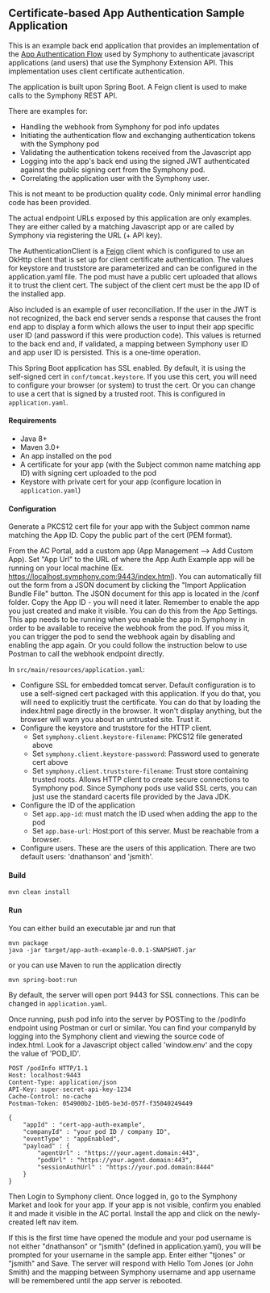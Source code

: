 ## Certificate-based App Authentication Sample Application
This is an example back end application that provides an implementation of the 
[App Authentication Flow](https://extension-api.symphony.com/docs/application-authentication) used by
Symphony to authenticate javascript applications (and users) that use the Symphony Extension API.  This implementation
uses client certificate authentication.

The application is built upon Spring Boot.  A Feign client is used to make calls to the Symphony REST API.  

There are examples for:
* Handling the webhook from Symphony for pod info updates
* Initiating the authentication flow and exchanging authentication tokens with the Symphony pod
* Validating the authentication tokens received from the Javascript app
* Logging into the app's back end using the signed JWT authenticated against the public signing cert from the Symphony pod.
* Correlating the application user with the Symphony user.

This is not meant to be production quality code.  Only minimal error handling code has been provided.

The actual endpoint URLs exposed by this application are only examples. They are either called by a matching Javascript
app or are called by Symphony via registering the URL (+ API key).

The AuthenticationClient is a [Feign](https://github.com/OpenFeign/feign) client which is configured to use an
OkHttp client that is set up for client certificate authentication.  The values for keystore and truststore are
parameterized and can be configured in the application.yaml file.  The pod must have a public cert uploaded that allows
it to trust the client cert. The subject of the client cert must be the app ID of the installed app.

Also included is an example of user reconciliation.  If the user in the JWT is not recognized, the back
end server sends a response that causes the front end app to display a form which allows the user to input
their app specific user ID (and password if this were production code).  This values is returned to the back end
and, if validated, a mapping between Symphony user ID and app user ID is persisted.  This is a one-time operation.

This Spring Boot application has SSL enabled.  By default, it is using the self-signed cert in `conf/tomcat.keystore`. 
If you use this cert, you will need to configure your browser (or system) to trust the cert.  Or you
can change to use a cert that is signed by a trusted root.  This is configured in `application.yaml`.


#### Requirements
* Java 8+
* Maven 3.0+
* An app installed on the pod
* A certificate for your app (with the Subject common name matching app ID) with signing cert uploaded to the pod
* Keystore with private cert for your app (configure location in `application.yaml`)

#### Configuration
Generate a PKCS12 cert file for your app with the Subject common name matching the App ID.  Copy the public part of 
the cert (PEM format).

From the AC Portal, add a custom app (App Management --> Add Custom App). Set "App Url" to the URL of where the App Auth
Example app will be running on your local machine (Ex. https://localhost.symphony.com:9443/index.html). You can
automatically fill out the form from a JSON document by clicking the "Import Application Bundle File" button.  The JSON
document for this app is located in the /conf folder. Copy the App ID - you will need it later. Remember to enable the 
app you just created and make it visible.  You can do this from the App Settings.  This app needs to be running
when you enable the app in Symphony in order to be available to receive the webhook from the pod.  If you miss it, 
you can trigger the pod to send the webhook again by disabling and enabling the app again.  Or you could follow the
instruction below to use Postman to call the webhook endpoint directly.


In `src/main/resources/application.yaml`:
* Configure SSL for embedded tomcat server.  Default configuration is to use a self-signed cert packaged with this
application. If you do that, you will need to explicitly trust the certificate. You can do that by loading the index.html
page directly in the browser.  It won't display anything, but the browser will warn you about an untrusted site.  Trust it.
* Configure the keystore and truststore for the HTTP client.  
  * Set `symphony.client.keystore-filename`: PKCS12 file generated above
  * Set `symphony.client.keystore-password`: Password used to generate cert above
  * Set `symphony.client.truststore-filename`: Trust store containing trusted roots.  Allows HTTP client to create secure
    connections to Symphony pod. Since Symphony pods use valid SSL certs, you can just use the standard cacerts file
    provided by the Java JDK.
* Configure the ID of the application
  * Set `app.app-id`: must match the ID used when adding the app to the pod
  * Set `app.base-url`: Host:port of this server.  Must be reachable from a browser.
* Configure users. These are the users of this application. There are two default users: 'dnathanson' and 'jsmith'.
  
#### Build

```
mvn clean install
```

#### Run

You can either build an executable jar and run that
```
mvn package
java -jar target/app-auth-example-0.0.1-SNAPSHOT.jar
```
or you can use Maven to run the application directly
```
mvn spring-boot:run
```

By default, the server will open port 9443 for SSL connections.  This can be changed in `application.yaml`.

Once running, push pod info into the server by POSTing to the /podInfo endpoint using Postman or curl or similar. 
You can find your companyId by logging into the Symphony client and viewing the source code of index.html.  Look for a
Javascript object called 'window.env' and the copy the value of 'POD_ID'.

```
POST /podInfo HTTP/1.1
Host: localhost:9443
Content-Type: application/json
API-Key: super-secret-api-key-1234
Cache-Control: no-cache
Postman-Token: 054900b2-1b05-be3d-057f-f35040249449

{
	"appId" : "cert-app-auth-example",
	"companyId" : "your pod ID / company ID",
	"eventType" : "appEnabled",
	"payload" : {
		"agentUrl" : "https://your.agent.domain:443",
		"podUrl" : "https://your.agent.domain:443",
		"sessionAuthUrl" : "https://your.pod.domain:8444"
	}
}
```

Then Login to Symphony client.  Once logged in, go to the Symphony Market and look for your app. If your app is not 
visible, confirm you enabled it and made it visible in the AC portal. Install the app and click on the newly-created 
left nav item.

If this is the first time have opened the module and
your pod username is not either "dnathanson" or "jsmith" (defined in application.yaml), you will be prompted
for your username in the sample app.  Enter either "tjones" or "jsmith" and Save.  The server will
respond with Hello Tom Jones (or John Smith) and the mapping between Symphony username
and app username will be remembered until the app server is rebooted.
